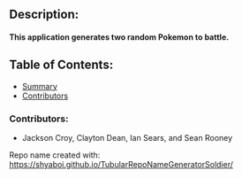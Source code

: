 
## Description:
#### This application generates two random Pokemon to battle.

## Table of Contents:

* [Summary](#Description)
* [Contributors](#Contributors)

### Contributors:

- Jackson Croy, Clayton Dean, Ian Sears, and Sean Rooney

Repo name created with: https://shyaboi.github.io/TubularRepoNameGeneratorSoldier/
